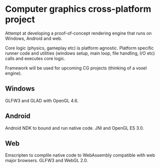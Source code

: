# Computer graphics cross-platform project
Attempt at developing a proof-of-concept rendering engine that runs on Windows, Android and web.

Core logic (physics, gameplay etc) is platform agnostic. Platform specific runner code and utilities (windows setup, main loop, file handling, I/O etc) calls and executes core logic.

Framework will be used for upcoming CG projects (thinking of a voxel engine).
## Windows
GLFW3 and GLAD with OpenGL 4.6.
## Android
Android NDK to bound and run native code. JNI and OpenGL ES 3.0.
## Web
Emscripten to complile native code to WebAssembly compatible with web major browsers. GLFW3 and WebGL 2.0.
